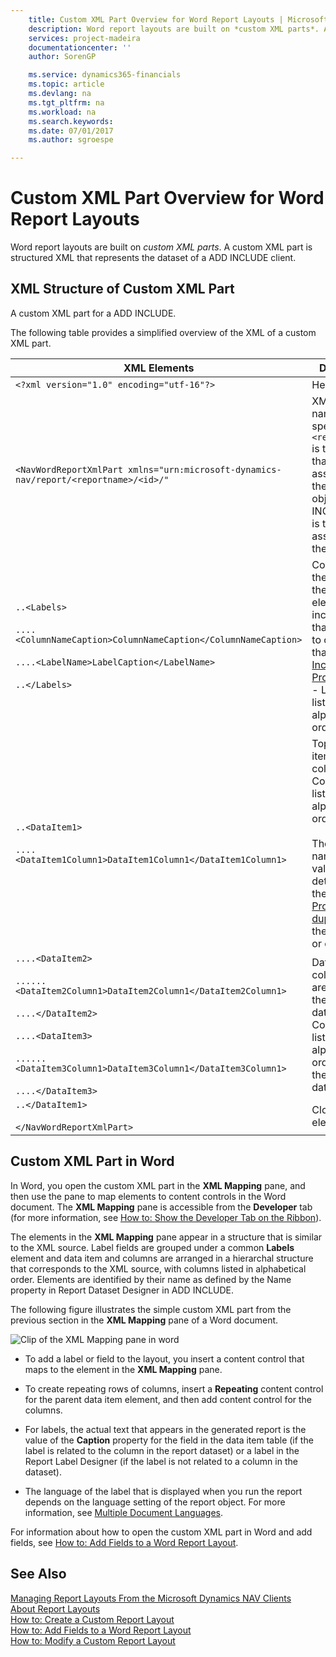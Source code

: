 ```yaml
---
    title: Custom XML Part Overview for Word Report Layouts | Microsoft Docs
    description: Word report layouts are built on *custom XML parts*. A custom XML part is structured XML that represents the dataset of a ADD INCLUDE<!--[!INCLUDE[navnow](../../includes/navnow_md.md)]--> client.
    services: project-madeira
    documentationcenter: ''
    author: SorenGP

    ms.service: dynamics365-financials
    ms.topic: article
    ms.devlang: na
    ms.tgt_pltfrm: na
    ms.workload: na
    ms.search.keywords:
    ms.date: 07/01/2017
    ms.author: sgroespe

---
```

# Custom XML Part Overview for Word Report Layouts
Word report layouts are built on *custom XML parts*. A custom XML part is structured XML that represents the dataset of a ADD INCLUDE<!--[!INCLUDE[navnow](../../includes/navnow_md.md)]--> client.  
  
## XML Structure of Custom XML Part  
 A custom XML part for a ADD INCLUDE<!--[!INCLUDE[navnow](../../includes/nav_dev_long_md.md)]-->.  
  
 The following table provides a simplified overview of the XML of a custom XML part.  
  
|XML Elements|Description|  
|------------------|-----------------|  
|`<?xml version="1.0" encoding="utf-16"?>`|Header|  
|`<NavWordReportXmlPart xmlns="urn:microsoft-dynamics-nav/report/<reportname>/<id>/"`|XML namespace specification. `<reportname>` is the name that is assigned to the report object in ADD INCLUDE<!--[!INCLUDE[nav_dev_long](../../includes/nav_dev_long_md.md)]-->. `<id>` is the ID that is assigned to the report.|  
|`..<Labels>`<br /><br /> `....<ColumnNameCaption>ColumnNameCaption</ColumnNameCaption>`<br /><br /> `....<LabelName>LabelCaption</LabelName>`<br /><br /> `..</Labels>`|Contains all the labels for the report. The element includes labels that are related to columns that have the [IncludeCaption Property](../FullExperience/Name%20Property-duplicate.md).<br />-   Labels are listed in alphabetical order.|  
|`..<DataItem1>`<br /><br /> `....<DataItem1Column1>DataItem1Column1</DataItem1Column1>`|Top-level data item and columns. Columns are listed in alphabetical order.<br /><br /> The element names and values are determined by the [Name Property-duplicate](../FullExperience/Name%20Property-duplicate.md) of the data item or column.|  
|`....<DataItem2>`<br /><br /> `......<DataItem2Column1>DataItem2Column1</DataItem2Column1>`<br /><br /> `....</DataItem2>`<br /><br /> `....<DataItem3>`<br /><br /> `......<DataItem3Column1>DataItem3Column1</DataItem3Column1>`<br /><br /> `....</DataItem3>`|Data items and columns that are nested in the top-level data item. Columns are listed in alphabetical order under the respective data item.|  
|`..</DataItem1>`<br /><br /> `</NavWordReportXmlPart>`|Closing element.|  
  
## Custom XML Part in Word  
 In Word, you open the custom XML part in the **XML Mapping** pane, and then use the pane to map elements to content controls in the Word document. The **XML Mapping** pane is accessible from the **Developer** tab (for more information, see [How to: Show the Developer Tab on the Ribbon](http://go.microsoft.com/fwlink/?LinkID=389631)).  
  
 The elements in the **XML Mapping** pane appear in a structure that is similar to the XML source. Label fields are grouped under a common **Labels** element and data item and columns are arranged in a hierarchal structure that corresponds to the XML source, with columns listed in alphabetical order. Elements are identified by their name as defined by the Name property in Report Dataset Designer in ADD INCLUDE<!--[!INCLUDE[nav_dev_short](../../includes/nav_dev_short_md.md)]-->.  
  
 The following figure illustrates the simple custom XML part from the previous section in the **XML Mapping** pane of a Word document.  
  
 ![Clip of the XML Mapping pane in word](../FullExperience/media/nav_reportlayout_xmlmappingpane.png "NAV_ReportLayout_XMLMappingPane")  
  
-   To add a label or field to the layout, you insert a content control that maps to the element in the **XML Mapping** pane.  
  
-   To create repeating rows of columns, insert a **Repeating** content control for the parent data item element, and then add content control for the columns.  
  
-   For labels, the actual text that appears in the generated report is the value of the **Caption** property for the field in the data item table (if the label is related to the column in the report dataset) or a label in the Report Label Designer (if the label is not related to a column in the dataset).  
  
-   The language of the label that is displayed when you run the report depends on the language setting of the report object. For more information, see [Multiple Document Languages](../FullExperience/Viewing%20the%20Application%20in%20Different%20Languages.md).  
  
 For information about how to open the custom XML part in Word and add fields, see [How to: Add Fields to a Word Report Layout](../FullExperience/how-to-add-fields-to-a-word-report-layout.md).  
  
## See Also  
 [Managing Report Layouts From the Microsoft Dynamics NAV Clients](../FullExperience/managing-report-layouts-from-the-microsoft-dynamics-nav-clients.md)   
 [About Report Layouts](../FullExperience/about-report-layouts.md)   
 [How to: Create a Custom Report Layout](../FullExperience/how-to-create-a-custom-report-layout.md)   
 [How to: Add Fields to a Word Report Layout](../FullExperience/how-to-add-fields-to-a-word-report-layout.md)   
 [How to: Modify a Custom Report Layout](../FullExperience/how-to-modify-a-custom-report-layout.md)
